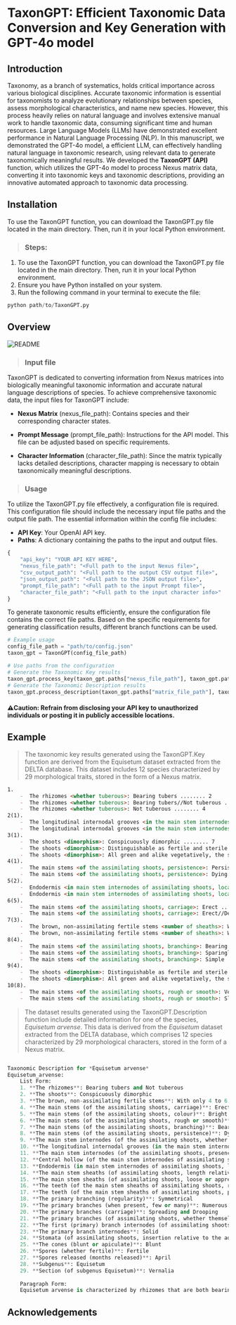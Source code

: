 TaxonGPT: Efficient Taxonomic Data Conversion and Key Generation with GPT-4o model
====

## Introduction
Taxonomy, as a branch of systematics, holds critical importance across various biological disciplines. Accurate taxonomic information is essential for taxonomists to analyze evolutionary relationships between species, assess morphological characteristics, and name new species. However, this process heavily relies on natural language and involves extensive manual work to handle taxonomic data, consuming significant time and human resources. Large Language Models (LLMs) have demonstrated excellent performance in Natural Language Processing (NLP). In this manuscript, we demonstrated the GPT-4o model, a efficient LLM, can effectively handling natural language in taxonomic research, using relevant data to generate taxonomically meaningful results. We developed the <strong>TaxonGPT (API)</strong> function, which utilizes the GPT-4o model to process Nexus matrix data, converting it into taxonomic keys and taxonomic descriptions, providing an innovative automated approach to taxonomic data processing.

## Installation
To use the TaxonGPT function, you can download the TaxonGPT.py file located in the main directory. Then, run it in your local Python environment.
> ### Steps:
1. To use the TaxonGPT function, you can download the TaxonGPT.py file located in the main directory. Then, run it in your local Python environment.
2. Ensure you have Python installed on your system.
3. Run the following command in your terminal to execute the file:
```python
python path/to/TaxonGPT.py
```

## Overview
![README](https://github.com/user-attachments/assets/4b1afa2e-4398-4a0f-9654-7fb72f73bebf)

> ### Input file
TaxonGPT is dedicated to converting information from Nexus matrices into biologically meaningful taxonomic information and accurate natural language descriptions of species. To achieve comprehensive taxonomic data, the input files for TaxonGPT include:
* **Nexus Matrix** (nexus_file_path): Contains species and their corresponding character states.
- **Prompt Message** (prompt_file_path): Instructions for the API model. This file can be adjusted based on specific requirements.
* **Character Information** (character_file_path): Since the matrix typically lacks detailed descriptions, character mapping is necessary to obtain taxonomically meaningful descriptions.

> ### Usage
To utilize the TaxonGPT.py file effectively, a configuration file is required. This configuration file should include the necessary input file paths and the output file path. The essential information within the config file includes:
* **API Key**: Your OpenAI API key.
* **Paths**: A dictionary containing the paths to the input and output files.
```python
{
    "api_key": "YOUR API KEY HERE",
    "nexus_file_path": "<Full path to the input Nexus file>",
    "csv_output_path": "<Full path to the output CSV output file>",
    "json_output_path": "<Full path to the JSON output file>",
    "prompt_file_path": "<Full path to the input Prompt file>",
    "character_file_path": "<Full path to the input character info>"
}
```
To generate taxonomic results efficiently, ensure the configuration file contains the correct file paths. Based on the specific requirements for generating classification results, different branch functions can be used.
```python
# Example usage
config_file_path = "path/to/config.json"
taxon_gpt = TaxonGPT(config_file_path)

# Use paths from the configuration
# Generate the Taxonomic Key results
taxon_gpt.process_key(taxon_gpt.paths["nexus_file_path"], taxon_gpt.paths["prompt_file_path"], taxon_gpt.paths["character_file_path"])
# Generate the Taxonomic Description results
taxon_gpt.process_description(taxon_gpt.paths["matrix_file_path"], taxon_gpt.paths["character_file_path"], taxon_gpt.paths["output_file_path"], taxon_gpt.paths["prompt_file_path"])
```
#### ⚠️Caution: Refrain from disclosing your API key to unauthorized individuals or posting it in publicly accessible locations.


## Example
> The taxonomic key results generated using the TaxonGPT.Key function are derived from the Equisetum dataset extracted from the DELTA database. This dataset includes 12 species characterized by 29 morphological traits, stored in the form of a Nexus matrix.

```markdown
1.
    -  The rhizomes <whether tuberous>: Bearing tubers ........ 2
    -  The rhizomes <whether tuberous>: Bearing tubers//Not tuberous ........ 3
    -  The rhizomes <whether tuberous>: Not tuberous ........ 4
2(1).
    -  The longitudinal internodal grooves <in the main stem internodes of the assimilating shoots, details>: Fine, the ribs between them not prominent ........ 5
    -  The longitudinal internodal grooves <in the main stem internodes of the assimilating shoots, details>: Deep, with prominent ridges between ........ Equisetum palustre
3(1).
    -  The shoots <dimorphism>: Conspicuously dimorphic ........ 7
    -  The shoots <dimorphism>: Distinguishable as fertile and sterile ........ Equisetum sylvaticum
    -  The shoots <dimorphism>: All green and alike vegetatively, the sterile and cone-bearing shoots emerging at the same time ........ Equisetum fluviatile
4(1).
    -  The main stems <of the assimilating shoots, persistence>: Persisting through the winter ........ 8
    -  The main stems <of the assimilating shoots, persistence>: Dying down in autumn ........ 9
5(2).
    -  Endodermis <in main stem internodes of assimilating shoots, location>: Surrounding the individual vascular bundles ........ 6
    -  Endodermis <in main stem internodes of assimilating shoots, location>: Comprising a single layer outside the ring of vascular bundles ........ Equisetum palustre
6(5).
    -  The main stems <of the assimilating shoots, carriage>: Erect ........ Equisetum litorale
    -  The main stems <of the assimilating shoots, carriage>: Erect//Decumbent ........ Equisetum palustre
7(3).
    -  The brown, non-assimilating fertile stems <number of sheaths>: With numerous sheaths and relatively short internodes ........ Equisetum telmateia
    -  The brown, non-assimilating fertile stems <number of sheaths>: With only 4 to 6 relatively distant sheaths ........ Equisetum arvense
8(4).
    -  The main stems <of the assimilating shoots, branching>: Bearing whorls of slender branches at the nodes ........ Equisetum ramosissimum
    -  The main stems <of the assimilating shoots, branching>: Sparingly branched, the branches solitary and similar to the main stem//Simple ........ 10
    -  The main stems <of the assimilating shoots, branching>: Simple ........ Equisetum hyemale
9(4).
    -  The shoots <dimorphism>: Distinguishable as fertile and sterile ........ Equisetum pratense
    -  The shoots <dimorphism>: All green and alike vegetatively, the sterile and cone-bearing shoots emerging at the same time ........ Equisetum moorei
10(8).
    -  The main stems <of the assimilating shoots, rough or smooth>: Very rough ........ Equisetum trachyodon
    -  The main stems <of the assimilating shoots, rough or smooth>: Slightly rough ........ Equisetum variegatum
```

> The dataset results generated using the TaxonGPT.Description function include detailed information for one of the species, *Equisetum arvense*. This data is derived from the *Equisetum* dataset extracted from the DELTA database, which comprises 12 species characterized by 29 morphological characters, stored in the form of a Nexus matrix.

```python

Taxonomic Description for *Equisetum arvense*
Equisetum_arvense: 
	List Form:
	1. **The rhizomes**: Bearing tubers and Not tuberous
	2. **The shoots**: Conspicuously dimorphic
	3. **The brown, non-assimilating fertile stems**: With only 4 to 6 relatively distant sheaths
	4. **The main stems (of the assimilating shoots, carriage)**: Erect and Decumbent
	5. **The main stems (of the assimilating shoots, colour)**: Bright green
	6. **The main stems (of the assimilating shoots, rough or smooth)**: Slightly rough
	7. **The main stems (of the assimilating shoots, branching)**: Bearing whorls of slender branches at the nodes
	8. **The main stems (of the assimilating shoots, persistence)**: Dying down in autumn
	9. **The main stem internodes (of the assimilating shoots, whether swollen)**: Missing
	10. **The longitudinal internodal grooves (in the main stem internodes of the assimilating shoots, details)**: Deep,with prominent ridges between
	11. **The main stem internodes (of the assimilating shoots, presence of a central hollow)**: With a central hollow
	12. **Central hollow (of the main stem internodes of assimilating shoots, relative diameter)**: Much less than half the diameter of the internode and About half the diameter of the internode
	13. **Endodermis (in main stem internodes of assimilating shoots, location)**: Comprising a single layer outside the ring of vascular bundles
	14. **The main stem sheaths (of assimilating shoots, length relative to breadth)**: About as broad as long
	15. **The main stem sheaths (of assimilating shoots, loose or appressed)**: Missing
	16. **The teeth (of the main stem sheaths of assimilating shoots, ribbing)**: Ribbed
	17. **The teeth (of the main stem sheaths of assimilating shoots, persistence)**: Missing
	18. **The primary branching (regularity)**: Symmetrical
	19. **The primary branches (when present, few or many)**: Numerous
	20. **The primary branches (carriage)**: Spreading and Drooping
	21. **The primary branches (of assimilating shoots, whether themselves branched)**: Simple
	22. **The first (primary) branch internodes (of assimilating shoots, relative length)**: At least as long as the subtending sheaths, at least on the upper parts of the stem
	23. **The primary branch internodes**: Solid
	24. **Stomata (of assimilating shoots, insertion relative to the adjacent epidermal cells)**: Not sunken
	25. **The cones (blunt or apiculate)**: Blunt
	26. **Spores (whether fertile)**: Fertile
	27. **Spores released (months released)**: April
	28. **Subgenus**: Equisetum
	29. **Section (of subgenus Equisetum)**: Vernalia
	
	Paragraph Form:
	Equisetum arvense is characterized by rhizomes that are both bearing tubers and not tuberous (1). The shoots are conspicuously dimorphic (2). The brown, non-assimilating fertile stems have only 4 to 6 relatively distant sheaths (3). The main stems of the assimilating shoots are both erect and decumbent (4), and they are bright green in color (5). These stems are slightly rough (6) and bear whorls of slender branches at the nodes (7). The main stems die down in autumn (8). The longitudinal internodal grooves in the main stem internodes of the assimilating shoots are deep, with prominent ridges between (10). The main stem internodes have a central hollow (11), which is much less than half the diameter of the internode and about half the diameter of the internode (12). The endodermis in the main stem internodes of the assimilating shoots comprises a single layer outside the ring of vascular bundles (13). The main stem sheaths of the assimilating shoots are about as broad as long (14). The teeth of the main stem sheaths of the assimilating shoots are ribbed (16). The primary branching is symmetrical (18), and the primary branches are numerous (19). These branches are both spreading and drooping (20). The primary branches of the assimilating shoots are simple (21), and the first primary branch internodes are at least as long as the subtending sheaths, at least on the upper parts of the stem (22). The primary branch internodes are solid (23). The stomata of the assimilating shoots are not sunken relative to the adjacent epidermal cells (24). The cones are blunt (25). The spores are fertile (26) and are released in April (27). This species belongs to the subgenus Equisetum (28) and the section Vernalia (29).
```
## Acknowledgements
